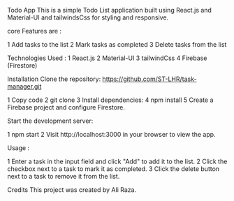 Todo App
This is a simple Todo List application built using React.js and Material-UI and tailwindsCss for styling and responsive.

core Features are :

1 Add tasks to the list
2 Mark tasks as completed
3 Delete tasks from the list

Technologies Used :
1 React.js
2 Material-UI
3 tailwindCss
4 Firebase (Firestore)

Installation
Clone the repository: https://github.com/ST-LHR/task-manager.git

1 Copy code
2 git clone <repository-url>
3 Install dependencies:
4 npm install
5 Create a Firebase project and configure Firestore.

Start the development server:

1 npm start
2 Visit http://localhost:3000 in your browser to view the app.

Usage :

1 Enter a task in the input field and click "Add" to add it to the list.
2 Click the checkbox next to a task to mark it as completed.
3 Click the delete button next to a task to remove it from the list.

Credits
This project was created by Ali Raza.